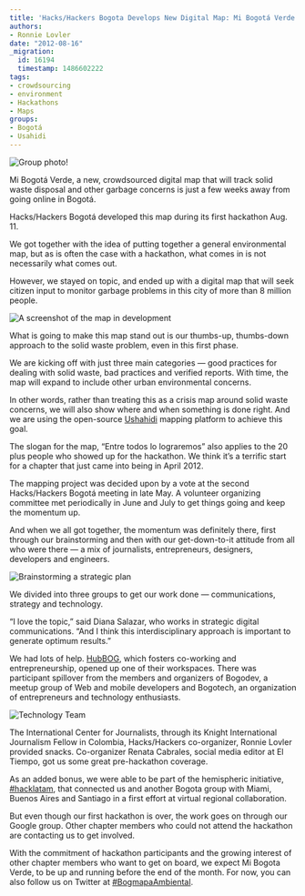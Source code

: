 ```yaml
---
title: 'Hacks/Hackers Bogota Develops New Digital Map: Mi Bogotá Verde'
authors:
- Ronnie Lovler
date: "2012-08-16"
_migration:
  id: 16194
  timestamp: 1486602222
tags:
- crowdsourcing
- environment
- Hackathons
- Maps
groups:
- Bogotá
- Usahidi
---
```


![][1]

Mi Bogotá Verde, a new, crowdsourced digital map that will track solid waste disposal and other garbage concerns is just a few weeks away from going online in Bogotá.

Hacks/Hackers Bogotá developed this map during its first hackathon Aug. 11.

We got together with the idea of putting together a general environmental map, but as is often the case with a hackathon, what comes in is not necessarily what comes out.

However, we stayed on topic, and ended up with a digital map that will seek citizen input to monitor garbage problems in this city of more than 8 million people.

![][2]

What is going to make this map stand out is our thumbs-up, thumbs-down approach to the solid waste problem, even in this first phase.

We are kicking off with just three main categories &mdash; good practices for dealing with solid waste, bad practices and verified reports. With time, the map will expand to include other urban environmental concerns.

In other words, rather than treating this as a crisis map around solid waste concerns, we will also show where and when something is done right. And we are using the open-source [Ushahidi][3] mapping platform to achieve this goal.

The slogan for the map, “Entre todos lo lograremos” also applies to the 20 plus people who showed up for the hackathon. We think it’s a terrific start for a chapter that just came into being in April 2012.

The mapping project was decided upon by a vote at the second Hacks/Hackers Bogotá meeting in late May. A volunteer organizing committee met periodically in June and July to get things going and keep the momentum up.

And when we all got together, the momentum was definitely there, first through our brainstorming and then with our get-down-to-it attitude from all who were there &mdash; a mix of journalists, entrepreneurs, designers, developers and engineers.

![Brainstorming a strategic plan][4]

We divided into three groups to get our work done &mdash; communications, strategy and technology.

“I love the topic,” said Diana Salazar, who works in strategic digital communications. “And I think this interdisciplinary approach is important to generate optimum results.”

We had lots of help. [HubBOG][5], which fosters co-working and entrepreneurship, opened up one of their workspaces. There was participant spillover from the members and organizers of Bogodev, a meetup group of Web and mobile developers and Bogotech, an organization of entrepreneurs and technology enthusiasts.

![Technology Team][6]</a>

The International Center for Journalists, through its Knight International Journalism Fellow in Colombia, Hacks/Hackers co-organizer, Ronnie Lovler provided snacks. Co-organizer Renata Cabrales, social media editor at El Tiempo, got us some great pre-hackathon coverage.

As an added bonus, we were able to be part of the hemispheric initiative, [#hacklatam][7], that connected us and another Bogota group with Miami, Buenos Aires and Santiago in a first effort at virtual regional collaboration.

But even though our first hackathon is over, the work goes on through our Google group. Other chapter members who could not attend the hackathon are contacting us to get involved.

With the commitment of hackathon participants and the growing interest of other chapter members who want to get on board, we expect Mi Bogota Verde, to be up and running before the end of the month. For now, you can also follow us on Twitter at [#BogmapaAmbiental][8].

 [1]: /content-images/news/2012/08/GrupoDeHackaton.jpg "Group photo!"
 [2]: /content-images/news/2012/08/Screen-shot-2012-08-13-at-2.28.56-PM.png "A screenshot of the map in development"
 [3]: http://ushahidi.com/
 [4]: /content-images/news/2012/08/StrategyTeam.jpg "Brainstorming a strategic plan"
 [5]: http://hubbog.com/
 [6]: /content-images/news/2012/08/TechnologyTeam.jpg "Technology team"
 [7]: https://twitter.com/#!/search/%23hacklatam
 [8]: https://twitter.com/#!/search/%23BogmapaAmbiental
